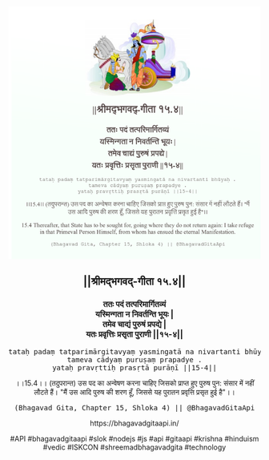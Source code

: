<img src="../../asset/BG_15_4.png"/>
<center><h2>||श्रीमद्‍भगवद्‍-गीता १५.४||</h2>
<h3>ततः पदं तत्परिमार्गितव्यं<br/>यस्मिन्गता न निवर्तन्ति भूयः |<br/>तमेव चाद्यं पुरुषं प्रपद्ये |<br/>यतः प्रवृत्तिः प्रसृता पुराणी ||१५-४||</h3>
<pre>tataḥ padaṃ tatparimārgitavyaṃ yasmingatā na nivartanti bhūyaḥ .<br/>tameva cādyaṃ puruṣaṃ prapadye .<br/>yataḥ pravṛttiḥ prasṛtā purāṇī ||15-4||</pre>
<p>।।15.4।। (तदुपरान्त) उस पद का अन्वेषण करना चाहिए जिसको प्राप्त हुए पुरुष पुन: संसार में नहीं लौटते हैं। "मैं उस आदि पुरुष की शरण हूँ, जिससे यह पुरातन प्रवृत्ति प्रसृत हुई है"।।</p>
<pre>(Bhagavad Gita, Chapter 15, Shloka 4) || @BhagavadGitaApi</pre><p>https://bhagavadgitaapi.in/</p><p>#API #bhagavadgitaapi #slok #nodejs #js #api #gitaapi #krishna #hinduism #vedic #ISKCON #shreemadbhagavadgita #technology</p></center>